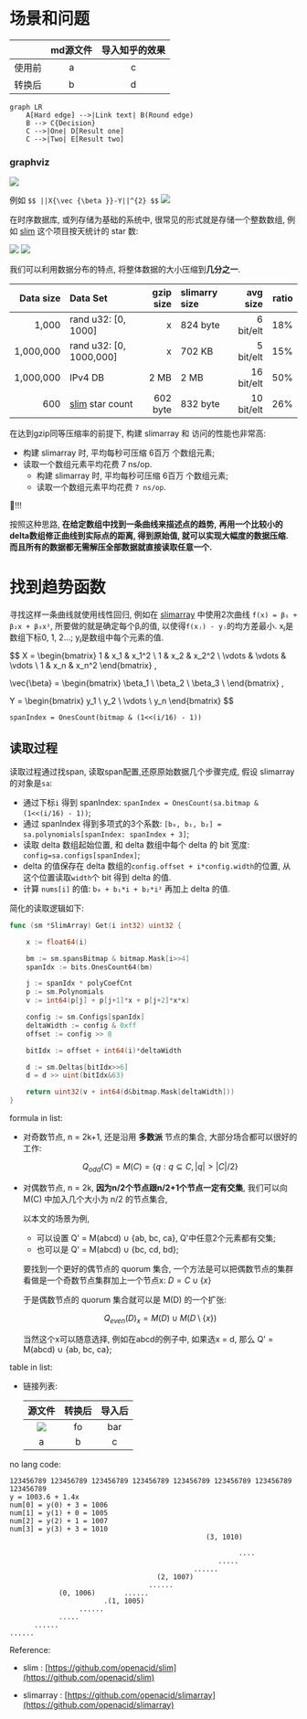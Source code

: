 
# 场景和问题

|  | md源文件 | 导入知乎的效果 |
| :-- | :-: | :-: |
| 使用前 | a | c |
| 转换后 | b | d |

```mermaid
graph LR
    A[Hard edge] -->|Link text| B(Round edge)
    B --> C{Decision}
    C -->|One| D[Result one]
    C -->|Two| E[Result two]
```

### graphviz

![](https://gitee.com/drdrxp/bed/raw/_md2zhihu_foo/simple/digraphRnodeshape=plaintextrankd-e723805f61ebc412.jpg)

例如 `$$ ||X{\vec {\beta }}-Y||^{2} $$`
![](https://gitee.com/drdrxp/bed/raw/_md2zhihu_foo/simple/18b61671112f3aeb-slim.jpg)

在时序数据库, 或列存储为基础的系统中, 很常见的形式就是存储一个整数数组,
例如 [slim](https://github.com/openacid/slim) 这个项目按天统计的 star 数:

![](https://gitee.com/drdrxp/bed/raw/_md2zhihu_foo/simple/18b61671112f3aeb-slim.jpg)
![](https://gitee.com/drdrxp/bed/raw/_md2zhihu_foo/simple/18b61671112f3aeb-slim.jpg)

我们可以利用数据分布的特点, 将整体数据的大小压缩到**几分之一**.

| Data size | Data Set | gzip size | slimarry size | avg size | ratio |
| --: | :-- | --: | :-- | --: | --: |
| 1,000 | rand u32: [0, 1000] | x | 824 byte | 6 bit/elt | 18% |
| 1,000,000 | rand u32: [0, 1000,000] | x | 702 KB | 5 bit/elt | 15% |
| 1,000,000 | IPv4 DB | 2 MB | 2 MB | 16 bit/elt | 50% |
| 600 | [slim](https://github.com/openacid/slim) star count | 602 byte | 832 byte | 10 bit/elt | 26% |

在达到gzip同等压缩率的前提下, 构建 slimarray 和 访问的性能也非常高:

-   构建 slimarray 时, 平均每秒可压缩 6百万 个数组元素;
-   读取一个数组元素平均花费 7 ns/op.
    -   构建 slimarray 时, 平均每秒可压缩 6百万 个数组元素;
    -   读取一个数组元素平均花费 `7 ns/op`.

🤔!!!

按照这种思路, **在给定数组中找到一条曲线来描述点的趋势,**
**再用一个比较小的delta数组修正曲线到实际点的距离, 得到原始值, 就可以实现大幅度的数据压缩. 而且所有的数据都无需解压全部数据就直接读取任意一个.**

# 找到趋势函数

寻找这样一条曲线就使用线性回归,
例如在 [slimarray](https://github.com/openacid/slimarray) 中使用2次曲线 `f(x) = β₁ + β₂x + β₃x²`, 所要做的就是确定每个βᵢ的值,
以使得`f(xⱼ) - yⱼ`的均方差最小. xⱼ是数组下标0, 1, 2...; yⱼ是数组中每个元素的值.

$$
X = \begin{bmatrix}
1      & x_1    & x_1^2 \\
1      & x_2    & x_2^2 \\
\vdots & \vdots & \vdots    \\
1      & x_n    & x_n^2
\end{bmatrix}
,

\vec{\beta} =
\begin{bmatrix}
\beta_1 \\
\beta_2 \\
\beta_3 \\
\end{bmatrix}
,

Y =
\begin{bmatrix}
y_1 \\
y_2 \\
\vdots \\
y_n
\end{bmatrix}
$$

`spanIndex = OnesCount(bitmap & (1<<(i/16) - 1))`

## 读取过程

读取过程通过找span, 读取span配置,还原原始数据几个步骤完成, 假设 slimarray 的对象是`sa`:

-   通过下标`i` 得到 spanIndex: `spanIndex = OnesCount(sa.bitmap & (1<<(i/16) - 1))`;
-   通过 spanIndex 得到多项式的3个系数: `[b₀, b₁, b₂] = sa.polynomials[spanIndex: spanIndex + 3]`;
-   读取 delta 数组起始位置, 和 delta 数组中每个 delta 的 bit 宽度: `config=sa.configs[spanIndex]`;
-   delta 的值保存在 delta 数组的`config.offset + i*config.width`的位置, 从这个位置读取`width`个 bit 得到 delta 的值.
-   计算 `nums[i]` 的值: `b₀ + b₁*i + b₂*i²` 再加上 delta 的值.

简化的读取逻辑如下:

```go
func (sm *SlimArray) Get(i int32) uint32 {

    x := float64(i)

    bm := sm.spansBitmap & bitmap.Mask[i>>4]
    spanIdx := bits.OnesCount64(bm)

    j := spanIdx * polyCoefCnt
    p := sm.Polynomials
    v := int64(p[j] + p[j+1]*x + p[j+2]*x*x)

    config := sm.Configs[spanIdx]
    deltaWidth := config & 0xff
    offset := config >> 8

    bitIdx := offset + int64(i)*deltaWidth

    d := sm.Deltas[bitIdx>>6]
    d = d >> uint(bitIdx&63)

    return uint32(v + int64(d&bitmap.Mask[deltaWidth]))
}
```

formula in list:

-   对奇数节点, n = 2k+1, 还是沿用 **多数派** 节点的集合, 大部分场合都可以很好的工作:

    $$Q_{odd}(C) = M(C) = \{ q : q \subseteq C,  |q| > |C|/2 \}$$

-   对偶数节点, n = 2k, **因为n/2个节点跟n/2+1个节点一定有交集**,
    我们可以向 M(C) 中加入几个大小为 n/2 的节点集合,

    以本文的场景为例,

    -   可以设置 Q' = M(abcd) ∪ {ab, bc, ca}, Q'中任意2个元素都有交集;
    -   也可以是 Q' = M(abcd) ∪ {bc, cd, bd};

    要找到一个更好的偶节点的 quorum 集合, 一个方法是可以把偶数节点的集群看做是一个奇数节点集群加上一个节点x:
    $D = C \cup \{x\}$

    于是偶数节点的 quorum 集合就可以是 M(D) 的一个扩张:

    $$Q_{even}(D)_x = M(D) \cup M(D \setminus \{x\})$$

    当然这个x可以随意选择, 例如在abcd的例子中, 如果选x = d, 那么
    Q' = M(abcd) ∪ {ab, bc, ca};

table in list:

-   链接列表:

    | 源文件 | 转换后 | 导入后 |
    | :-: | :-: | :-: |
    | ![](https://gitee.com/drdrxp/bed/raw/_md2zhihu_foo/simple/18b61671112f3aeb-slim.jpg) | fo | bar |
    | a | b | c |

no lang code:

```
123456789 123456789 123456789 123456789 123456789 123456789 123456789 123456789 
y = 1003.6 + 1.4x
num[0] = y(0) + 3 = 1006
num[1] = y(1) + 0 = 1005
num[2] = y(2) + 1 = 1007
num[3] = y(3) + 3 = 1010
                                                (3, 1010)

                                                        ....
                                                   .....
                                             ......
                                    (2, 1007)
                                  ......
            (0, 1006)       ......
                       .(1, 1005)
                 ......
            .....
      ......
......
```



Reference:

- slim : [https://github.com/openacid/slim](https://github.com/openacid/slim)

- slimarray : [https://github.com/openacid/slimarray](https://github.com/openacid/slimarray)


[slim]: https://github.com/openacid/slim "slim"
[slimarray]: https://github.com/openacid/slimarray "slimarray"
